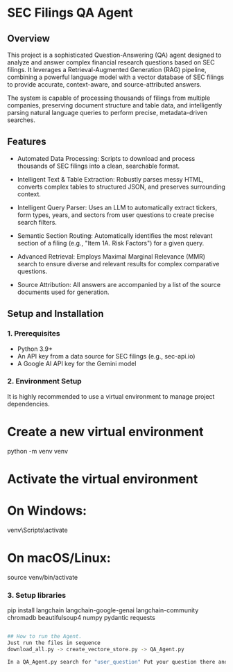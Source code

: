 # SEC Filings QA Agent

## Overview

This project is a sophisticated Question-Answering (QA) agent designed to analyze and answer complex financial research questions based on SEC filings. It leverages a Retrieval-Augmented Generation (RAG) pipeline, combining a powerful language model with a vector database of SEC filings to provide accurate, context-aware, and source-attributed answers.

The system is capable of processing thousands of filings from multiple companies, preserving document structure and table data, and intelligently parsing natural language queries to perform precise, metadata-driven searches.

## Features

- Automated Data Processing: Scripts to download and process thousands of SEC filings into a clean, searchable format.

- Intelligent Text & Table Extraction: Robustly parses messy HTML, converts complex tables to structured JSON, and preserves surrounding context.

- Intelligent Query Parser: Uses an LLM to automatically extract tickers, form types, years, and sectors from user questions to create precise search filters.

- Semantic Section Routing: Automatically identifies the most relevant section of a filing (e.g., "Item 1A. Risk Factors") for a given query.

- Advanced Retrieval: Employs Maximal Marginal Relevance (MMR) search to ensure diverse and relevant results for complex comparative questions.

- Source Attribution: All answers are accompanied by a list of the source documents used for generation.

## Setup and Installation

### 1. Prerequisites

- Python 3.9+
- An API key from a data source for SEC filings (e.g., sec-api.io)
- A Google AI API key for the Gemini model

### 2. Environment Setup

It is highly recommended to use a virtual environment to manage project dependencies.

# Create a new virtual environment
python -m venv venv

# Activate the virtual environment
# On Windows:
venv\Scripts\activate
# On macOS/Linux:
source venv/bin/activate


### 3. Setup libraries 

pip install langchain langchain-google-genai langchain-community chromadb beautifulsoup4 numpy pydantic requests

```bash

## How to run the Agent.
Just run the files in sequence
download_all.py -> create_vectore_store.py -> QA_Agent.py

In a QA_Agent.py search for "user_question" Put your question there and you will get the desired answer. 




